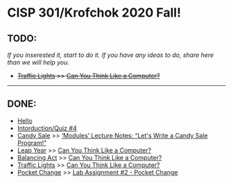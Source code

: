 # CISP 301/Krofchok 2020 Fall!
## TODO:
*If you inserested it, start to do it.*
*If you have any ideas to do, share here than we will help you.*
- ~~[Traffic Lights](exercises/trafficLights.cpp) >> [Can You Think Like a Computer?](http://cis.scc.losrios.edu/~krofb/cisp301/lecture-notes/algorithms/)~~
***
## DONE:
- [Hello](week_1/hello.cpp)
- [Intorduction/Quiz #4](week_2/introduction.cpp)
- [Candy Sale](exercises/candySale.cpp) >> [‘Modules’ Lecture Notes: “Let's Write a Candy Sale Program!”](http://cis.scc.losrios.edu/~krofb/cisp301/lecture-notes/modules/)
- [Leap Year](exercises/leapYear.cpp) >> [Can You Think Like a Computer?](http://cis.scc.losrios.edu/~krofb/cisp301/lecture-notes/algorithms/)
- [Balancing Act](exercises/balancingAct.cpp) >> [Can You Think Like a Computer?](http://cis.scc.losrios.edu/~krofb/cisp301/lecture-notes/algorithms/)
- [Traffic Lights](exercises/trafficLights.cpp) >> [Can You Think Like a Computer?](http://cis.scc.losrios.edu/~krofb/cisp301/lecture-notes/algorithms/)
- [Pocket Change](week_3/pocketChange.cpp) >> [Lab Assignment #2 - Pocket Change](https://lrccd.instructure.com/courses/99030/assignments/1885657)
